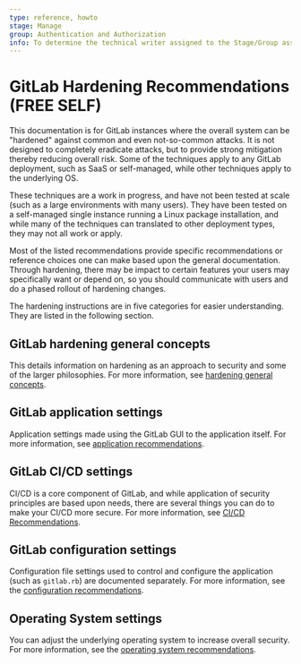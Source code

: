 ```yaml
---
type: reference, howto
stage: Manage
group: Authentication and Authorization
info: To determine the technical writer assigned to the Stage/Group associated with this page, see https://about.gitlab.com/handbook/product/ux/technical-writing/#assignments
---
```


# GitLab Hardening Recommendations **(FREE SELF)**

This documentation is for GitLab instances where the overall system can be "hardened"
against common and even not-so-common attacks. It is not designed to completely
eradicate attacks, but to provide strong mitigation thereby reducing overall risk. Some
of the techniques apply to any GitLab deployment, such as SaaS or self-managed, while other
techniques apply to the underlying OS.

These techniques are a work in progress, and have not been tested at scale
(such as a large environments with many users). They have been tested on a self-managed
single instance running a Linux package installation, and while many of the techniques can
translated to other deployment types, they may not all work or apply.

Most of the listed recommendations provide specific recommendations or
reference choices one can make based upon the general documentation.
Through hardening, there may be impact to certain features your users may specifically
want or depend on, so you should communicate with users and do a phased rollout of hardening
changes.

The hardening instructions are in five categories for easier
understanding. They are listed in the following section.

## GitLab hardening general concepts

This details information on hardening as an approach to security and some of the larger
philosophies. For more information, see [hardening general concepts](hardening_general_concepts.md).

## GitLab application settings

Application settings made using the GitLab GUI to the application itself. For more information, see
[application recommendations](hardening_application_recommendations.md).

## GitLab CI/CD settings

CI/CD is a core component of GitLab, and while application of security principles
are based upon needs, there are several things you can do to make your CI/CD more secure.
For more information, see [CI/CD Recommendations](hardening_cicd_recommendations.md).

## GitLab configuration settings

Configuration file settings used to control and configure the
application (such as `gitlab.rb`) are documented separately. For more information, see the
[configuration recommendations](hardening_configuration_recommendations.md).

## Operating System settings

You can adjust the underlying operating system to increase overall security. For more information, see the
[operating system recommendations](hardening_operating_system_recommendations.md).

<!-- ## Troubleshooting

Include any troubleshooting steps that you can foresee. If you know beforehand what issues
one might have when setting this up, or when something is changed, or on upgrading, it's
important to describe those, too. Think of things that may go wrong and include them here.
This is important to minimize requests for support, and to avoid doc comments with
questions that you know someone might ask.

Each scenario can be a third-level heading, for example `### Getting error message X`.
If you have none to add when creating a doc, leave this section in place
but commented out to help encourage others to add to it in the future. -->
